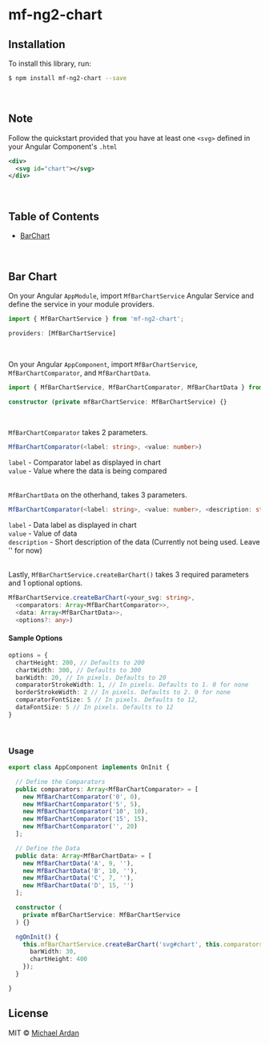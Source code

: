 # mf-ng2-chart

## Installation

To install this library, run:

```bash
$ npm install mf-ng2-chart --save
```

<br>

## Note
Follow the quickstart provided that you have at least one `<svg>` defined in your Angular Component's `.html`

```xml
<div>
  <svg id="chart"></svg>
</div>
```

<br>

## Table of Contents
- [BarChart](#bar-chart)

<br>

## Bar Chart
On your Angular `AppModule`, import `MfBarChartService` Angular Service and define the service in your module providers.

```typescript
import { MfBarChartService } from 'mf-ng2-chart';
```

```typescript
providers: [MfBarChartService]
```
<br>

On your Angular `AppComponent`, import `MfBarChartService`, `MfBarChartComparator`, and `MfBarChartData`.

```typescript
import { MfBarChartService, MfBarChartComparator, MfBarChartData } from 'mf-ng2-chart';
```

```typescript
constructor (private mfBarChartService: MfBarChartService) {}
```
<br>

`MfBarChartComparator` takes 2 parameters.<br>
```typescript
MfBarChartComparator(<label: string>, <value: number>)
```

`label` - Comparator label as displayed in chart<br>
`value` - Value where the data is being compared<br><br>

`MfBarChartData` on the otherhand, takes 3 parameters.<br>
```typescript
MfBarChartComparator(<label: string>, <value: number>, <description: string>)
```

`label` - Data label as displayed in chart<br>
`value` - Value of data<br>
`description` - Short description of the data (Currently not being used. Leave '' for now)<br><br>

Lastly, `MfBarChartService.createBarChart()` takes 3 required parameters and 1 optional options.<br>
```typescript
MfBarChartService.createBarChart(<your_svg: string>,
  <comparators: Array<MfBarChartComparator>>,
  <data: Array<MfBarChartData>>,
  <options?: any>)
```

#### Sample Options
```typescript
options = {
  chartHeight: 200, // Defaults to 200
  chartWidth: 300, // Defaults to 300
  barWidth: 20, // In pixels. Defaults to 20
  comparatorStrokeWidth: 1, // In pixels. Defaults to 1. 0 for none
  borderStrokeWidth: 2 // In pixels. Defaults to 2. 0 for none
  comparatorFontSize: 5 // In pixels. Defaults to 12,
  dataFontSize: 5 // In pixels. Defaults to 12
}
```
<br>

### Usage

```typescript
export class AppComponent implements OnInit {

  // Define the Comparators
  public comparators: Array<MfBarChartComparator> = [
    new MfBarChartComparator('0', 0),
    new MfBarChartComparator('5', 5),
    new MfBarChartComparator('10', 10),
    new MfBarChartComparator('15', 15),
    new MfBarChartComparator('', 20)
  ];

  // Define the Data
  public data: Array<MfBarChartData> = [
    new MfBarChartData('A', 9, ''),
    new MfBarChartData('B', 10, ''),
    new MfBarChartData('C', 7, ''),
    new MfBarChartData('D', 15, '')
  ];

  constructor (
    private mfBarChartService: MfBarChartService
  ) {}

  ngOnInit() {
    this.mfBarChartService.createBarChart('svg#chart', this.comparators, this.datum, {
      barWidth: 30,
      chartHeight: 400
    });
  }

}
```

## License

MIT © [Michael Ardan](mailto:michael.ardan2000@gmail.com)
